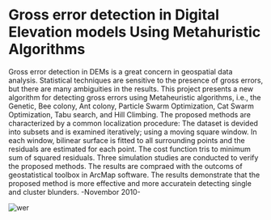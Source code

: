 # Gross error detection in Digital Elevation models Using Metahuristic Algorithms
Gross error detection in DEMs is a great concern in geospatial data analysis. Statistical techniques are sensitive to the presence of gross errors, but there are many ambiguities in the results. This project presents a new algorithm for detecting gross errors using Metaheuristic algorithms, i.e., the Genetic, Bee colony, Ant colony, Particle Swarm Optimization, Cat Swarm Optimization, Tabu search, and Hill Climbing. The proposed methods are characterized by a common localization procedure: The dataset is devided into subsets and is examined iteratively; using a moving square window. In each window, bilinear surface is fitted to all surrounding points and the residuals are estimated for each point. The cost function tris to minimum sum of squared residuals. Three simulation studies are conducted to verify the proposed methods. The results are compraed with the outcoms of geostatistical toolbox in ArcMap software. The results demonstrate that the proposed method is more effective and more accuratein detecting single and cluster blunders.
-Novembor 2010-

![wer](https://user-images.githubusercontent.com/10367311/43107880-2e8acaa8-8e9c-11e8-9ff7-ef6c8c5d376f.jpg)
